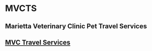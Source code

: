 # MVCTS

## Marietta Veterinary Clinic Pet Travel Services

## [MVC Travel Services](https://j-mckinney.github.io/mvcts/)